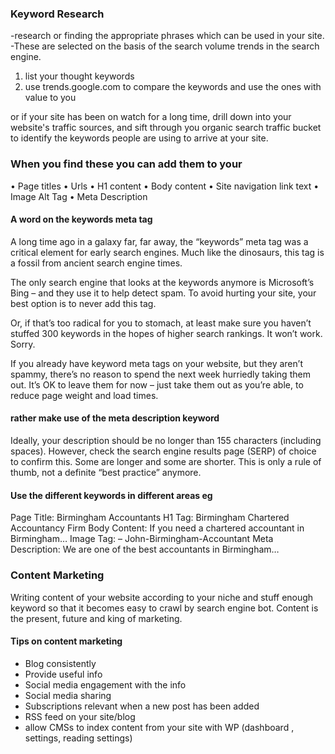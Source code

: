 ### Keyword Research 
-research or finding the appropriate phrases which can be used in your site. 
-These are selected on the basis of the search volume trends in the search engine. 

1. list your thought keywords
2. use trends.google.com to compare the keywords and use the ones with value to you 
 
or if your site has been on watch for a long time, drill down into your website's traffic sources, and sift through you organic search traffic bucket to identify the keywords people are using to arrive at your site.

### When you find these you can add them to your 
• Page titles 
• Urls
• H1 content 
• Body content 
• Site navigation link text 
• Image Alt Tag 
• Meta Description 


#### A word on the keywords meta tag 
A long time ago in a galaxy far, far away, the “keywords” meta tag was a critical element for early search engines. Much like the dinosaurs, this tag is a fossil from ancient search engine times.

The only search engine that looks at the keywords anymore is Microsoft’s Bing – and they use it to help detect spam. To avoid hurting your site, your best option is to never add this tag.

Or, if that’s too radical for you to stomach, at least make sure you haven’t stuffed 300 keywords in the hopes of higher search rankings. It won’t work. Sorry.

If you already have keyword meta tags on your website, but they aren’t spammy, there’s no reason to spend the next week hurriedly taking them out. It’s OK to leave them for now – just take them out as you’re able, to reduce page weight and load times.

#### rather make use of the meta description keyword
Ideally, your description should be no longer than 155 characters (including spaces). However, check the search engine results page (SERP) of choice to confirm this. Some are longer and some are shorter. This is only a rule of thumb, not a definite “best practice” anymore.



#### Use the different keywords in different areas eg 
Page Title: Birmingham Accountants
H1 Tag: Birmingham Chartered Accountancy Firm
Body Content: If you need a chartered accountant in Birmingham…
Image Tag: – John-Birmingham-Accountant
Meta Description: We are one of the best accountants in Birmingham…



### Content Marketing 
Writing content of your website according to your niche and stuff enough keyword so that it becomes easy to crawl by search engine bot.
Content is the present, future and king of marketing. 

#### Tips on content marketing 
- Blog consistently 
- Provide useful info 
- Social media engagement with the info 
- Social media sharing 
- Subscriptions relevant when a new post has been added 
- RSS feed on your site/blog 
- allow CMSs to index content from your site 
  with WP (dashboard , settings, reading settings)
